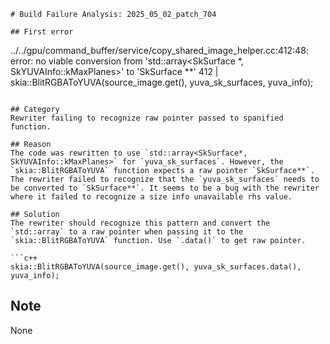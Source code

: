 ```
# Build Failure Analysis: 2025_05_02_patch_704

## First error

```
../../gpu/command_buffer/service/copy_shared_image_helper.cc:412:48: error: no viable conversion from 'std::array<SkSurface *, SkYUVAInfo::kMaxPlanes>' to 'SkSurface **'
  412 |       skia::BlitRGBAToYUVA(source_image.get(), yuva_sk_surfaces, yuva_info);
```

## Category
Rewriter failing to recognize raw pointer passed to spanified function.

## Reason
The code was rewritten to use `std::array<SkSurface*, SkYUVAInfo::kMaxPlanes>` for `yuva_sk_surfaces`. However, the `skia::BlitRGBAToYUVA` function expects a raw pointer `SkSurface**`. The rewriter failed to recognize that the `yuva_sk_surfaces` needs to be converted to `SkSurface**`. It seems to be a bug with the rewriter where it failed to recognize a size info unavailable rhs value.

## Solution
The rewriter should recognize this pattern and convert the `std::array` to a raw pointer when passing it to the `skia::BlitRGBAToYUVA` function. Use `.data()` to get raw pointer.

```c++
skia::BlitRGBAToYUVA(source_image.get(), yuva_sk_surfaces.data(), yuva_info);
```

## Note
None